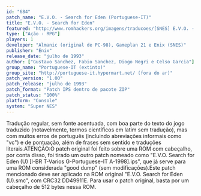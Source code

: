 ```yaml
---
id: "684"
patch_name: "E.V.O. - Search for Eden (Portuguese-IT)"
title: "E.V.O. - Search for Eden"
featured: "http://www.romhackers.org/imagens/traducoes/[SNES] E.V.O. - Search for Eden - Portuguese-IT - 1.png"
type: ["Ação - RPG"]
players: 1
developer: "Almanic (original de PC-98), Gameplan 21 e Enix (SNES)"
publisher: "Enix"
release_date: "julho de 1993"
author: ["Gustavo Sanchez, Fabio Sanchez, Diogo Negri e Celso Garcia"]
group_name: "Portuguese-IT (extinto)"
group_site: "http://portuguese-it.hypermart.net/ (fora do ar)"
patch_version: "1.00"
patch_release: "julho de 1993"
patch_format: "Patch IPS dentro de pacote ZIP"
patch_status: "100%"
platform: "Console"
system: "Super NES"
---
```


Tradução regular, sem fonte acentuada, com boa parte do texto do jogo traduzido (notavelmente, termos científicos em latim sem tradução), mas com muitos erros de português (incluindo abreviações informais como "vc") e de pontuação, além de frases sem sentido e traduções literais.ATENÇÃO:O patch original foi feito sobre uma ROM com cabeçalho, por conta disso, foi tirado um outro patch nomeado como "E.V.O. Search for Eden (U) [I-BR T-Varios G-Portuguese-IT A-1998].ips", que já serve para uma ROM considerada "good dump" (sem modificações).Este patch mencionado deve ser aplicado na ROM original "E.V.O. Search for Eden (U).smc", com CRC32 DD49911E. Para usar o patch original, basta por um cabeçalho de 512 bytes nessa ROM.